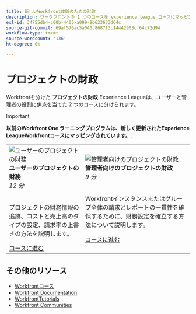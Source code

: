 ```yaml
---
title: 新しいWorkfront体験のための財政
description: ワークフロントの 1 つのコースを experience league コースにマッピング
exl-id: 34755db4-c00b-4405-a099-8b623633d64c
source-git-commit: 69af576ac5a046c8687f3c14442903cf64c72d94
workflow-type: tm+mt
source-wordcount: '136'
ht-degree: 0%

---
```


# プロジェクトの財政

Workfrontを分けた **プロジェクトの財政** Experience Leagueは、ユーザーと管理者の役割に焦点を当てた 2 つのコースに分けられます。

>[!IMPORTANT]
>
>**以前のWorkfront One ラーニングプログラムは、新しく更新されたExperience LeagueWorkfrontコースにマッピングされています。**.

<table>
  <tr>
   <td>
      <a href="https://experienceleague.adobe.com/docs/courses/using/workfront-u-1-2023-1-finances.html">
      <img alt="ユーザーのプロジェクトの財務" src="https://cdn.experienceleague.adobe.com/thumb/project-finances-for-users.png"/>
      </a>
      <div>
         <strong>ユーザーのプロジェクトの財務</strong></a>         
         <br/><em>12 分</em>
      </div>
      <p>
        <br/>
         プロジェクトの財務情報の追跡、コストと売上高のタイプの設定、請求率の上書きの方法を説明します。
      </p>
      <a  rel="noreferrer" target="_blank" href="https://experienceleague.adobe.com/docs/courses/using/workfront-u-1-2023-1-finances.html" class="spectrum-Button spectrum-Button--primary spectrum-Button--sizeM">
      <span class="spectrum-Button-label has-no-wrap has-text-weight-bold">コースに進む</span>
      </a>
   </td>
      <td>
      <a href="https://experienceleague.adobe.com/docs/courses/using/workfront-a-1-2023-1-finances.html">
      <img alt="管理者向けのプロジェクトの財政" src="https://cdn.experienceleague.adobe.com/thumb/project-finances-for-administrators.png"/>
      </a>
      <div>
         <strong>管理者向けのプロジェクトの財政</strong></a>         
         <br/><em>9 分</em>
      </div>
      <p>
        <br/>
         Workfrontインスタンスまたはグループ全体の請求とレポートの一貫性を確保するために、財務設定を確立する方法について説明します。
      </p>
      <a  rel="noreferrer" target="_blank" href="https://experienceleague.adobe.com/docs/courses/using/workfront-a-1-2023-1-finances.html" class="spectrum-Button spectrum-Button--primary spectrum-Button--sizeM">
      <span class="spectrum-Button-label has-no-wrap has-text-weight-bold">コースに進む</span>
      </a>
   </td>
  </tr>

</table>

## その他のリソース

* [Workfrontコース](https://experienceleague.adobe.com/?lang=en&amp;Solution=Workfront#courses)
* [Workfront Documentation](https://experienceleague.adobe.com/docs/workfront.html)
* [WorkfrontTutorials](https://experienceleague.adobe.com/docs/workfront-learn/tutorials-workfront/home.html)
* [Workfront Communities](https://experienceleaguecommunities.adobe.com/t5/workfront/ct-p/workfront)


